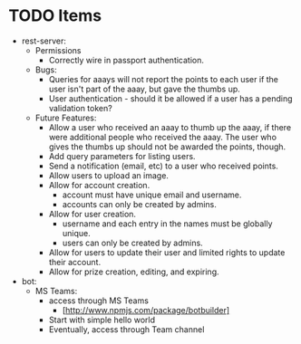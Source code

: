 
# TODO Items


* rest-server:
  * Permissions
    * Correctly wire in passport authentication.
  * Bugs:
    * Queries for aaays will not report the points to each user if the
      user isn't part of the aaay, but gave the thumbs up.
    * User authentication - should it be allowed if a user has a pending
      validation token?
  * Future Features:
    * Allow a user who received an aaay to thumb up the aaay, if there were
      additional people who received the aaay.  The user who gives the
      thumbs up should not be awarded the points, though.
    * Add query parameters for listing users.
    * Send a notification (email, etc) to a user who received points.
    * Allow users to upload an image.
    * Allow for account creation.
      * account must have unique email and username.
      * accounts can only be created by admins.
    * Allow for user creation.
      * username and each entry in the names must be globally
        unique.
      * users can only be created by admins.
    * Allow for users to update their user and limited rights
      to update their account.
    * Allow for prize creation, editing, and expiring.
* bot:
  * MS Teams:
    * access through MS Teams
      * [http://www.npmjs.com/package/botbuilder]
    * Start with simple hello world
    * Eventually, access through Team channel
